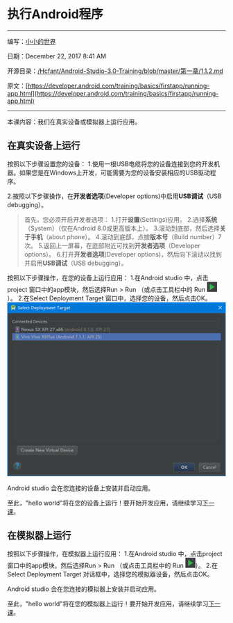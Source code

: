 # 执行Android程序

_ _ _
编写：[小小的世界](https://github.com/Hcfant)<br/>

日期：December 22, 2017 8:41 AM<br/>

开源目录：[/Hcfant/Android-Studio-3.0-Training/blob/master/第一章/1.1.2.md](https://github.com/Hcfant/Android-Studio-3.0-Training/blob/master/%E7%AC%AC%E4%B8%80%E7%AB%A0/1.1.2.md)<br/>

原文：[https://developer.android.com/training/basics/firstapp/running-app.html](https://developer.android.com/training/basics/firstapp/running-app.html)<br/>
_ _ _
本课内容：我们在真实设备或模拟器上运行应用。

## 在真实设备上运行
按照以下步骤设置您的设备：
1.使用一根USB电缆将您的设备连接到您的开发机器。如果您是在Windows上开发，可能需要为您的设备安装相应的USB驱动程序。

2.按照以下步骤操作，在**开发者选项**(Developer options)中启用**USB调试**（USB debugging）。
>	首先，您必须开启开发者选项：
>	1.打开**设置**(Settings)应用。
>	2.选择**系统**（System）（仅在Android 8.0或更高版本上）。
>	3.滚动到底部，然后选择**关于手机**（about phone）。
>	4.滚动到底部，点按**版本号**（Build number）7次。
>	5.返回上一屏幕，在底部附近可找到**开发者选项**（Developer options）。
>	6.打开**开发者选项**(Developer options)，然后向下滚动以找到并启用**USB调试**（USB debugging）。

按照以下步骤操作，在您的设备上运行应用：
1.在Android studio 中，点击project 窗口中的app模块，然后选择Run > Run （或点击工具栏中的 Run ![图标按钮](./img/an001.png)）。
2.在Select Deployment Target 窗口中，选择您的设备，然后点击OK。
![](./img/0007.png)

Android studio 会在您连接的设备上安装并启动应用。

至此，"hello world"将在您的设备上运行！要开始开发应用，请继续学习[下一课](1.1.3链接)。

## 在模拟器上运行
按照以下步骤操作，在模拟器上运行应用：
1.在Android studio 中，点击project 窗口中的app模块，然后选择Run > Run （或点击工具栏中的 Run ![图标按钮](./img/an001.png)）。
2.在Select Deployment Target 对话框中，选择您的模拟器设备，然后点击OK。

Android studio 会在您连接的模拟器上安装并启动应用。

至此，"hello world"将在您的模拟器上运行！要开始开发应用，请继续学习[下一课](1.1.3链接)。